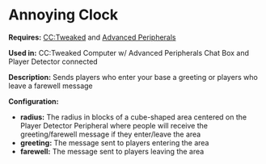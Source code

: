 # Annoying Clock

**Requires:** [CC:Tweaked] and [Advanced Peripherals]

**Used in:** CC:Tweaked Computer w/ Advanced Peripherals Chat Box and Player Detector connected

**Description:** Sends players who enter your base a greeting or players who leave a farewell message

**Configuration:**
- **radius:** The radius in blocks of a cube-shaped area centered on the Player Detector Peripheral where people will receive the greeting/farewell message if they enter/leave the area
- **greeting:** The message sent to players entering the area
- **farewell:** The message sent to players leaving the area

[CC:Tweaked]: https://tweaked.cc/
[Advanced Peripherals]: https://docs.intelligence-modding.de/
